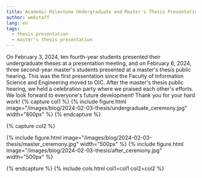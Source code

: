 ```yaml
---
title: Academic Milestone Undergraduate and Master's Thesis Presentations Completed 2024
author: webstaff
lang: en
tags:
  - thesis presentation
  - master's thesis presentation
---
```

On February 3, 2024, ten fourth-year students presented their undergraduate theses at a presentation meeting, and on February 6, 2024, three second-year master's students presented at a master's thesis public hearing. This was the first presentation since the Faculty of Information Science and Engineering moved to OIC. After the master's thesis public hearing, we held a celebration party where we praised each other's efforts. We look forward to everyone's future development! Thank you for your hard work!
{% capture col1 %}
{%
  include figure.html
  image="/images/blog/2024-02-03-thesis/undergraduate_ceremony.jpg"
  width="800px"
%}
{% endcapture %}

{% capture col2 %}

  {%
  include figure.html
  image="/images/blog/2024-02-03-thesis/master_ceremony.jpg"
  width="500px"
%}
{%
  include figure.html
  image="/images/blog/2024-02-03-thesis/after_ceremony.jpg"
  width="500px"
%}

{% endcapture %}
{%
  include cols.html
  col1=col1
  col2=col2
%}